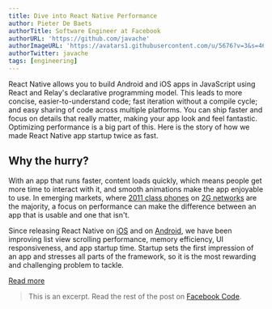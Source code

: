 ```yaml
---
title: Dive into React Native Performance
author: Pieter De Baets
authorTitle: Software Engineer at Facebook
authorURL: 'https://github.com/javache'
authorImageURL: 'https://avatars1.githubusercontent.com/u/5676?v=3&s=460'
authorTwitter: javache
tags: [engineering]
---
```


React Native allows you to build Android and iOS apps in JavaScript using React and Relay's declarative programming model. This leads to more concise, easier-to-understand code; fast iteration without a compile cycle; and easy sharing of code across multiple platforms. You can ship faster and focus on details that really matter, making your app look and feel fantastic. Optimizing performance is a big part of this. Here is the story of how we made React Native app startup twice as fast.

## Why the hurry?

With an app that runs faster, content loads quickly, which means people get more time to interact with it, and smooth animations make the app enjoyable to use. In emerging markets, where [2011 class phones](https://code.facebook.com/posts/952628711437136/classes-performance-and-network-segmentation-on-android/) on [2G networks](https://newsroom.fb.com/news/2015/10/news-feed-fyi-building-for-all-connectivity/) are the majority, a focus on performance can make the difference between an app that is usable and one that isn't.

Since releasing React Native on [iOS](https://reactjs.org/blog/2015/03/26/introducing-react-native.html) and on [Android](https://code.facebook.com/posts/1189117404435352/react-native-for-android-how-we-built-the-first-cross-platform-react-native-app/), we have been improving list view scrolling performance, memory efficiency, UI responsiveness, and app startup time. Startup sets the first impression of an app and stresses all parts of the framework, so it is the most rewarding and challenging problem to tackle.

<footer>
  <a
    href="https://code.facebook.com/posts/895897210527114/dive-into-react-native-performance/"
    className="btn">Read more</a>
</footer>

> This is an excerpt. Read the rest of the post on [Facebook Code](https://code.facebook.com/posts/895897210527114/dive-into-react-native-performance/).
